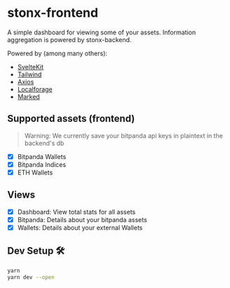 # stonx-frontend

A simple dashboard for viewing some of your assets.
Information aggregation is powered by stonx-backend.

Powered by (among many others):
* [SvelteKit](https://kit.svelte.dev/)
* [Tailwind](https://tailwindcss.com/)
* [Axios](https://axios-http.com/)
* [Localforage](https://localforage.github.io/localForage/)
* [Marked](https://marked.js.org/)

## Supported assets (frontend)
> Warning: We currently save your bitpanda api keys in plaintext in the backend's db
* [x] Bitpanda Wallets
* [x] Bitpanda Indices
* [x] ETH Wallets

## Views
* [x] Dashboard: View total stats for all assets
* [x] Bitpanda: Details about your bitpanda assets
* [x] Wallets: Details about your external Wallets

## Dev Setup 🛠
```bash
yarn
yarn dev --open
```